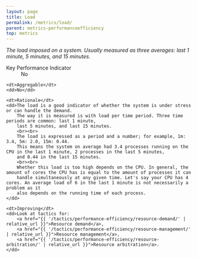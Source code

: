 ```yaml
---
layout: page
title: Load
permalink: /metrics/load/
parent: metrics-performanceefficiency
top: metrics
---
```


_The load imposed on a system. Usually measured as three averages: last 1 minute, 5 minutes, and 15 minutes._

<dl>
    <dt>Key Performance Indicator</dt>
    <dd>No</dd>
    
    <dt>Aggregable</dt>
    <dd>No</dd>
    
    <dt>Rationale</dt>
    <dd>The load is a good indicator of whether the system is under stress or can handle the demand.
        The way it is measured is with load per time period. Three time periods are common: last 1 minute,
        last 5 minutes, and last 15 minutes.
        <br><br>
        The load is expressed as a period and a number; for example, 1m: 3.4, 5m: 2.0, 15m: 0.44.
        This means the system on average had 3.4 processes running on the CPU in the last 1 minute, 2 processes in the last 5 minutes,
        and 0.44 in the last 15 minutes.
        <br><br>
        Whether this load is too high depends on the CPU. In general, the amount of cores the CPU has is equal to the amount of processes it can
        handle simultaneously at any given time. Let's say your CPU has 4 cores. An average load of 6 in the last 1 minute is not necessarily a problem as it
        also depends on the running time of each process.
    </dd>
    
    <dt>Improving</dt>
    <dd>Look at tactics for:
        <a href="{{ '/tactics/performance-efficiency/resource-demand/' | relative_url }}">Resource demand</a>,
        <a href="{{ '/tactics/performance-efficiency/resource-management/' | relative_url }}">Resource management</a>,
        <a href="{{ '/tactics/performance-efficiency/resource-arbitration/' | relative_url }}">Resource arbitration</a>.
    </dd>
</dl>
